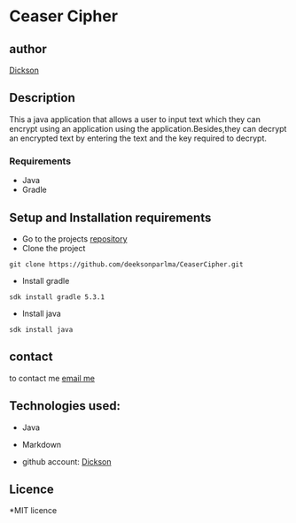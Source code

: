 # Ceaser Cipher
## author
[Dickson](https://www.github.com/deeksonparlma)

## Description
This a java application that allows a user to input text which they can encrypt using an application using the application.Besides,they can decrypt an encrypted text by entering the text and the key required to decrypt.
### Requirements
* Java
* Gradle
## Setup and Installation requirements
* Go to the projects [repository](https://github.com/deeksonparlma/CeaseCipher)
* Clone the project
```
git clone https://github.com/deeksonparlma/CeaserCipher.git
```
* Install gradle
```
sdk install gradle 5.3.1
```

* Install java
```
sdk install java
```
## contact
to contact me [email me](dicksonparlma@gmail.com)
## Technologies used:
* Java
* Markdown

* github account: [Dickson](https://github.com/deeksonparlma)

## Licence
*MIT licence
